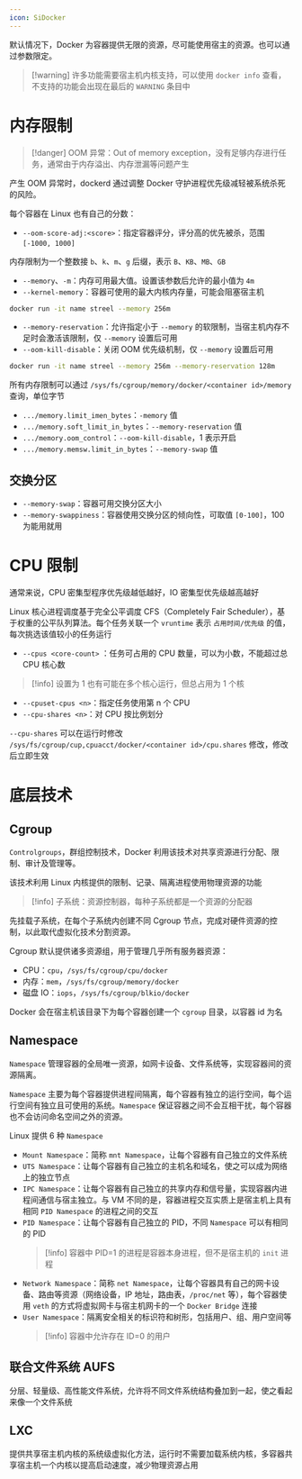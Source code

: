 ```yaml
---
icon: SiDocker
---
```

默认情况下，Docker 为容器提供无限的资源，尽可能使用宿主的资源。也可以通过参数限定。

>[!warning] 许多功能需要宿主机内核支持，可以使用 `docker info`  查看，不支持的功能会出现在最后的 `WARNING`  条目中

# 内存限制

>[!danger] OOM 异常：Out of memory exception，没有足够内存进行任务，通常由于内存溢出、内存泄漏等问题产生

产生 OOM 异常时，dockerd 通过调整 Docker 守护进程优先级减轻被系统杀死的风险。

每个容器在 Linux 也有自己的分数：

* `--oom-score-adj:<score>`：指定容器评分，评分高的优先被杀，范围 `[-1000, 1000]`

内存限制为一个整数接 `b`、`k`、`m`、`g` 后缀，表示 `B`、`KB`、`MB`、`GB`
* `--memory`、`-m`：内存可用最大值。设置该参数后允许的最小值为 `4m`
* `--kernel-memory`：容器可使用的最大内核内存量，可能会阻塞宿主机

```bash
docker run -it name streel --memory 256m
```

* `--memory-reservation`：允许指定小于 `--memory` 的软限制，当宿主机内存不足时会激活该限制，仅 `--memory` 设置后可用
* `--oom-kill-disable`：关闭 OOM 优先级机制，仅 `--memory` 设置后可用

```bash
docker run -it name streel --memory 256m --memory-reservation 128m
```

所有内存限制可以通过 `/sys/fs/cgroup/memory/docker/<container id>/memory` 查询，单位字节

* `.../memory.limit_imen_bytes`：`-memory` 值
* `.../memory.soft_limit_in_bytes`：`--memory-reservation` 值
* `.../memory.oom_control`：`--oom-kill-disable`，1 表示开启
* `.../memory.memsw.limit_in_bytes`：`--memory-swap` 值
## 交换分区

* `--memory-swap`：容器可用交换分区大小
* `--memory-swappiness`：容器使用交换分区的倾向性，可取值 `[0-100]`，100 为能用就用
# CPU 限制

通常来说，CPU 密集型程序优先级越低越好，IO 密集型优先级越高越好

Linux 核心进程调度基于完全公平调度 CFS（Completely Fair Scheduler），基于权重的公平队列算法。每个任务关联一个 `vruntime` 表示 `占用时间/优先级` 的值，每次挑选该值较小的任务运行

*  `--cpus <core-count>` ：任务可占用的 CPU 数量，可以为小数，不能超过总 CPU 核心数
  > [!info] 设置为 1 也有可能在多个核心运行，但总占用为 1 个核
* `--cpuset-cpus <n>`：指定任务使用第 n 个 CPU
* `--cpu-shares <n>`：对 CPU 按比例划分

`--cpu-shares` 可以在运行时修改 `/sys/fs/cgroup/cup,cpuacct/docker/<container id>/cpu.shares` 修改，修改后立即生效
# 底层技术

## Cgroup

`Controlgroups`，群组控制技术，Docker 利用该技术对共享资源进行分配、限制、审计及管理等。

该技术利用 Linux 内核提供的限制、记录、隔离进程使用物理资源的功能

>[!info] 子系统：资源控制器，每种子系统都是一个资源的分配器

先挂载子系统，在每个子系统内创建不同 Cgroup 节点，完成对硬件资源的控制，以此取代虚拟化技术分割资源。

Cgroup 默认提供诸多资源组，用于管理几乎所有服务器资源：
* CPU：`cpu`，`/sys/fs/cgroup/cpu/docker`
* 内存：`mem`，`/sys/fs/cgroup/memory/docker`
* 磁盘 IO：`iops`，`/sys/fs/cgroup/blkio/docker`

Docker 会在宿主机该目录下为每个容器创建一个 `cgroup` 目录，以容器 id 为名
## Namespace

`Namespace` 管理容器的全局唯一资源，如网卡设备、文件系统等，实现容器间的资源隔离。

`Namespace` 主要为每个容器提供进程间隔离，每个容器有独立的运行空间，每个运行空间有独立且可使用的系统。`Namespace` 保证容器之间不会互相干扰，每个容器也不会访问命名空间之外的资源。

Linux 提供 6 种 `Namespace`

* `Mount Namespace`：简称 `mnt Namespace`，让每个容器有自己独立的文件系统
* `UTS Namespace`：让每个容器有自己独立的主机名和域名，使之可以成为网络上的独立节点
* `IPC Namespace`：让每个容器有自己独立的共享内存和信号量，实现容器内进程间通信与宿主独立。与 VM 不同的是，容器进程交互实质上是宿主机上具有相同 `PID Namespace` 的进程之间的交互
* `PID Namespace`：让每个容器有自己独立的 PID，不同 `Namespace` 可以有相同的 PID
  > [!info] 容器中 PID=1 的进程是容器本身进程，但不是宿主机的 `init`  进程
* `Network Namespace`：简称 `net Namespace`，让每个容器具有自己的网卡设备、路由等资源（网络设备，IP 地址，路由表，`/proc/net` 等），每个容器使用 `veth` 的方式将虚拟网卡与宿主机网卡的一个 `Docker Bridge` 连接
* `User Namespace`：隔离安全相关的标识符和树形，包括用户、组、用户空间等
  > [!info] 容器中允许存在 ID=0 的用户
## 联合文件系统 AUFS

分层、轻量级、高性能文件系统，允许将不同文件系统结构叠加到一起，使之看起来像一个文件系统
## LXC

提供共享宿主机内核的系统级虚拟化方法，运行时不需要加载系统内核，多容器共享宿主机一个内核以提高启动速度，减少物理资源占用
